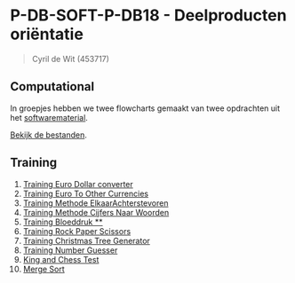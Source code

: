 # P-DB-SOFT-P-DB18 - Deelproducten oriëntatie

> Cyril de Wit (453717)

## Computational

In groepjes hebben we twee flowcharts gemaakt van twee opdrachten uit het [softwarematerial](https://stasemsoft.github.io/softwarematerial/docs/computational/).

[Bekijk de bestanden](computational).

## Training

1. [Training Euro Dollar converter](training/1.Training-Euro-Dollar-converter)
2. [Training Euro To Other Currencies](training/2.Training-Euro-To-Other-Currencies)
3. [Training Methode ElkaarAchterstevoren](training/3.Training-Methode-ElkaarAchterstevoren)
4. [Training Methode Cijfers Naar Woorden](training/4.Training-Methode-Cijfers-Naar-Woorden)
5. [Training Bloeddruk **](training/5.Training-Bloeddruk)
6. [Training Rock Paper Scissors](training/6.Training-Rock-Paper-Scissors)
7. [Training Christmas Tree Generator](training/7.Training-Christmas-Tree-Generator)
8. [Training Number Guesser](training/8.Number-Guesser)
9. [King and Chess Test](training/9.KingAndChessTest)
10. [Merge Sort](training/10.MergeSort)
